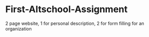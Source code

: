 # First-Altschool-Assignment
2 page website, 1 for personal description, 2 for form filling for an organization
